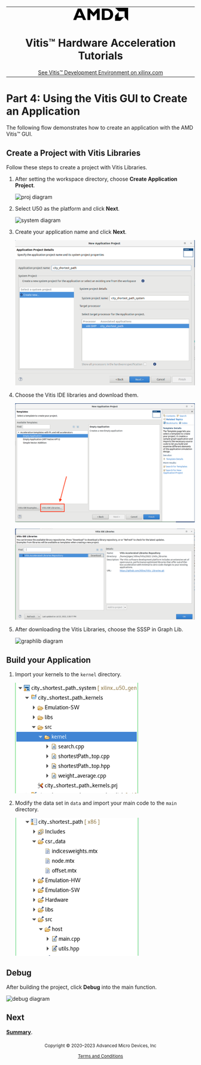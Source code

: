 <table width="100%">
 <tr width="100%">
    <td align="center"><img src="https://raw.githubusercontent.com/Xilinx/Image-Collateral/main/xilinx-logo.png" width="30%"/><h1>Vitis™ Hardware Acceleration Tutorials</h1>
    <a href="https://www.xilinx.com/products/design-tools/vitis.html">See Vitis™ Development Environment on xilinx.com</a>
    </td>
 </tr>
</table>

# Part 4: Using the Vitis GUI to Create an Application

The following flow demonstrates how to create an application with the AMD Vitis™ GUI.

## Create a Project with Vitis Libraries

Follow these steps to create a project with Vitis Libraries.

1. After setting the workspace directory, choose **Create Application Project**.

    ![proj diagram](../../images/createproject_23.1.png)

2. Select U50 as the platform and click **Next**.

    ![system diagram](../../images/select_platform_23.1.png)

3. Create your application name and click **Next**.

    ![application diagram](../../images/create_app.png)

4. Choose the Vitis IDE libraries and download them.

    ![lib diagram](../../images/select_vitis_lib.png)

    ![downloadlib diagram](../../images/downloadlib.png)

5. After downloading the Vitis Libraries, choose the SSSP in Graph Lib.

    ![graphlib diagram](../../images/selectgraphlib_23.1.png)

## Build your Application

1. Import your kernels to the ```kernel``` directory.

    ![kernels diagram](../../images/importkernels.png)

2. Modify the data set in ```data``` and import your main code to the ```main``` directory.

    ![main_data diagram](../../images/importmaindata.png)


## Debug

After building the project, click **Debug** into the main function.

![debug diagram](../../images/debug_23.1.png)

## Next

[**Summary**](../../README.md#Summary).



<p class="sphinxhide" align="center"><sub>Copyright © 2020–2023 Advanced Micro Devices, Inc</sub></p>

<p class="sphinxhide" align="center"><sup><a href="https://www.amd.com/en/corporate/copyright">Terms and Conditions</a></sup></p>
